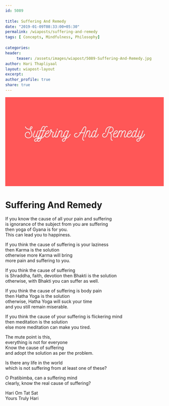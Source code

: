 ```yaml
--- 
id: 5089

title: Suffering And Remedy
date: "2019-01-09T08:33:00+05:30"
permalink: /wiaposts/suffering-and-remedy
tags: [ Concepts, Mindfulness, Philosophy]    

categories: 
header:
     teaser: /assets/images/wiapost/5089-Suffering-And-Remedy.jpg
author: Hari Thapliyaal 
layout: wiapost-layout
excerpt:  
author_profile: true 
share: true 
---
```


![Suffering And Remedy](/assets/images/wiapost/5089-Suffering-And-Remedy.jpg)     
    
# Suffering And Remedy
    
If you know the cause of all your pain and suffering     
is ignorance of the subject from you are suffering     
then yoga of Gyana is for you.     
This can lead you to happiness.    
    
If you think the cause of suffering is your laziness     
then Karma is the solution     
otherwise more Karma will bring     
more pain and suffering to you.    
    
If you think the cause of suffering     
is Shraddha, faith, devotion then Bhakti is the solution     
otherwise, with Bhakti you can suffer as well.    
    
If you think the cause of suffering is body pain     
then Hatha Yoga is the solution     
otherwise, Hatha Yoga will suck your time     
and you still remain miserable.    
    
If you think the cause of your suffering is flickering mind     
then meditation is the solution     
else more meditation can make you tired.    
    
The mute point is this,     
everything is not for everyone     
Know the cause of suffering     
and adopt the solution as per the problem.    
    
Is there any life in the world     
which is not suffering from at least one of these?    
    
O Pratibimba, can a suffering mind     
clearly, know the real cause of suffering?    
    
Hari Om Tat Sat     
Yours Truly Hari    
